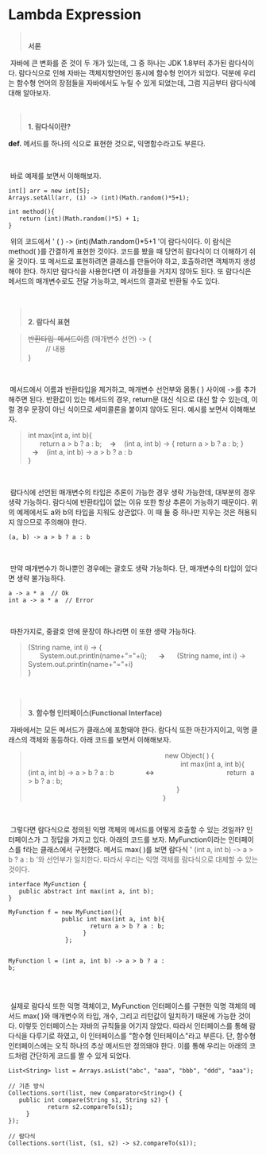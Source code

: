 # Lambda Expression

<blockquote data-ke-style="style2"><span><b><br />서론</b></span></blockquote>
<p data-ke-size="size16">&nbsp;자바에 큰 변화를 준 것이 두 개가 있는데, 그 중 하나는 JDK 1.8부터 추가된 람다식이다. 람다식으로 인해 자바는 객체지향언어인 동시에 함수형 언어가 되었다. 덕분에 우리는 함수형 언어의 장점들을 자바에서도 누릴 수 있게 되었는데, 그럼 지금부터 람다식에 대해 알아보자.<br /><br /></p>
<blockquote data-ke-style="style2"><br /><span><b>1. 람다식이란?</b></span></blockquote>
<p data-ke-size="size16"><b>def.</b> 메서드를 하나의 식으로 표현한 것으로, 익명함수라고도 부른다.</p>
<p data-ke-size="size16">&nbsp;</p>
<p data-ke-size="size16">&nbsp;바로 예제를 보면서 이해해보자.</p>
<pre id="code_1629039557147" class="java" data-ke-language="java" data-ke-type="codeblock"><code>int[] arr = new int[5];
Arrays.setAll(arr, (i) -&gt; (int)(Math.random()*5+1);
&nbsp;
int method(){
&nbsp;	return (int)(Math.random()*5) + 1;
}</code></pre>
<p data-ke-size="size16">&nbsp;위의 코드에서 ' ( ) -&gt; (int)(Math.random()*5+1 '이 람다식이다. 이 람식은 method( )를 간결하게 표현한 것이다. 코드를 봤을 때 당연히 람다식이 더 이해하기 쉬울 것이다. 또 메서드로 표현하려면 클래스를 만들어야 하고, 호출하려면 객체까지 생성해야 한다. 하지만 람다식을 사용한다면 이 과정들을 거치지 않아도 된다. 또 람다식은 메서드의 매개변수로도 전달 가능하고, 메서드의 결과로 반환될 수도 있다.</p>
<p data-ke-size="size16">&nbsp;</p>
<blockquote data-ke-style="style2"><span><b><br />2. 람다식 표현</b></span></blockquote>
<blockquote data-ke-style="style3"><s>반환타입&nbsp; 메서드이름</s> (매개변수 선언) -&gt; {<br />&nbsp; &nbsp; &nbsp; &nbsp; &nbsp;// 내용<br />}</blockquote>
<p data-ke-size="size16">&nbsp;</p>
<p data-ke-size="size16"><b>&nbsp;</b>메서드에서 이름과 반환타입을 제거하고, 매개변수 선언부와 몸통{ } 사이에 -&gt;를 추가해주면 된다. 반환값이 있는 메서드의 경우, return문 대신 식으로 대신 할 수 있는데, 이럴 경우 문장이 아닌 식이므로 세미콜론을 붙이지 않아도 된다. 예시를 보면서 이해해보자.</p>
<blockquote data-ke-style="style3">int max(int a, int b){&nbsp; &nbsp; &nbsp; &nbsp; &nbsp; &nbsp; &nbsp; &nbsp; &nbsp; &nbsp; &nbsp;<br />&nbsp; &nbsp; &nbsp; return a &gt; b ? a : b;&nbsp; &nbsp; <b>&rarr;</b>&nbsp; &nbsp; (int a, int b) -&gt; { return a &gt; b ? a : b; }&nbsp; &nbsp;&nbsp;<b>&rarr;</b>&nbsp; &nbsp; (int a, int b) -&gt; a &gt; b ? a : b<br />}</blockquote>
<p data-ke-size="size16">&nbsp;</p>
<p data-ke-size="size16">&nbsp;람다식에 선언된 매개변수의 타입은 추론이 가능한 경우 생략 가능한데, 대부분의 경우 생략 가능하다. 람다식에 반환타입이 없는 이유 또한 항상 추론이 가능하기 때문이다. 위의 예제에서도 a와 b의 타입을 지워도 상관없다. 이 때 둘 중 하나만 지우는 것은 허용되지 않으므로 주의해야 한다.</p>
<pre id="code_1629041083696" class="java" data-ke-language="java" data-ke-type="codeblock"><code>(a, b) -&gt; a &gt; b ? a : b</code></pre>
<p data-ke-size="size16">&nbsp;</p>
<p data-ke-size="size16">&nbsp;만약 매개변수가 하나뿐인 경우에는 괄호도 생락 가능하다. 단, 매개변수의 타입이 있다면 생략 불가능하다.</p>
<pre id="code_1629043205314" class="java" data-ke-language="java" data-ke-type="codeblock"><code>a -&gt; a * a  // Ok
int a -&gt; a * a  // Error</code></pre>
<p data-ke-size="size16">&nbsp;</p>
<p data-ke-size="size16">&nbsp;마찬가지로, 중괄호 안에 문장이 하나라면 이 또한 생략 가능하다.</p>
<blockquote data-ke-style="style3">(String name, int i) -&gt; {&nbsp; &nbsp; &nbsp; &nbsp; &nbsp; &nbsp; &nbsp; &nbsp; &nbsp; &nbsp; &nbsp; &nbsp; &nbsp; &nbsp;&nbsp;<br />&nbsp; &nbsp; &nbsp; System.out.println(name+"="+i);&nbsp; &nbsp;<span>&nbsp; &nbsp;</span><b>&rarr;</b>&nbsp; &nbsp; &nbsp; (String name, int i) -&gt; System.out.println(name+"="+i)&nbsp; &nbsp;<br />}</blockquote>
<p data-ke-size="size16">&nbsp;</p>
<blockquote data-ke-style="style2"><br /><b>3. 함수형 인터페이스(Functional Interface)</b></blockquote>
<p data-ke-size="size16">&nbsp;자바에서는 모든 메서드가 클래스에 포함돼야 한다. 람다식 또한 마찬가지이고, 익명 클래스의 객체와 동등하다. 아래 코드를 보면서 이해해보자.</p>
<blockquote data-ke-style="style3">&nbsp; &nbsp; &nbsp; &nbsp; &nbsp; &nbsp; &nbsp; &nbsp; &nbsp; &nbsp; &nbsp; &nbsp; &nbsp; &nbsp; &nbsp; &nbsp; &nbsp; &nbsp; &nbsp; &nbsp; &nbsp; &nbsp; &nbsp; &nbsp;&nbsp; &nbsp; &nbsp; &nbsp; &nbsp; &nbsp; &nbsp; &nbsp; &nbsp;&nbsp;&nbsp; &nbsp;&nbsp; new Object( ) {<br />&nbsp; &nbsp; &nbsp; &nbsp; &nbsp; &nbsp; &nbsp; &nbsp; &nbsp; &nbsp; &nbsp; &nbsp; &nbsp; &nbsp; &nbsp; &nbsp; &nbsp; &nbsp; &nbsp; &nbsp; &nbsp; &nbsp; &nbsp; &nbsp; &nbsp; &nbsp; &nbsp; &nbsp; &nbsp; &nbsp; &nbsp; &nbsp; &nbsp; &nbsp;&nbsp;&nbsp;&nbsp;&nbsp; &nbsp; &nbsp; &nbsp; int max(int a, int b){<br />(int a, int b) -&gt; a &gt; b ? a : b&nbsp; &nbsp; &nbsp; &nbsp; &nbsp; &nbsp;&nbsp;&nbsp; &nbsp; <b>&harr;</b>&nbsp; &nbsp; &nbsp; &nbsp; &nbsp; &nbsp; &nbsp;&nbsp;&nbsp; &nbsp; &nbsp;&nbsp; &nbsp; &nbsp; &nbsp; &nbsp; &nbsp; &nbsp; &nbsp; &nbsp; return&nbsp; a &gt; b ? a : b;<br />&nbsp; &nbsp; &nbsp; &nbsp; &nbsp; &nbsp; &nbsp; &nbsp; &nbsp; &nbsp; &nbsp; &nbsp; &nbsp; &nbsp; &nbsp; &nbsp; &nbsp; &nbsp; &nbsp; &nbsp; &nbsp; &nbsp; &nbsp; &nbsp; &nbsp; &nbsp; &nbsp; &nbsp; &nbsp;&nbsp; &nbsp; &nbsp; &nbsp; &nbsp; &nbsp;&nbsp; &nbsp; &nbsp; &nbsp; }<br />&nbsp; &nbsp; &nbsp; &nbsp; &nbsp; &nbsp; &nbsp; &nbsp; &nbsp; &nbsp; &nbsp; &nbsp; &nbsp; &nbsp; &nbsp; &nbsp; &nbsp; &nbsp; &nbsp; &nbsp; &nbsp; &nbsp; &nbsp; &nbsp; &nbsp; &nbsp; &nbsp; &nbsp;&nbsp; &nbsp; &nbsp; &nbsp; &nbsp;&nbsp; &nbsp; &nbsp;}&nbsp; &nbsp;</blockquote>
<p data-ke-size="size16">&nbsp;</p>
<p data-ke-size="size16">&nbsp;그렇다면 람다식으로 정의된 익명 객체의 메서드를 어떻게 호출할 수 있는 것일까? 인터페이스가 그 정답을 가지고 있다. 아래의 코드를 보자. MyFunction이라는 인터페이스를 f라는 클래스에서 구현했다. 메서드 max( )를 보면 람다식 ' <span style="background-color: #fcfcfc; color: #666666;">(int a, int b) -&gt; a &gt; b ? a : b '와 선언부가 일치한다. 따라서 우리는 익명 객체를 람다식으로 대체할 수 있는 것이다.</span></p>
<pre id="code_1629065428241" class="java" data-ke-language="java" data-ke-type="codeblock"><code>interface MyFunction {
&nbsp;	public abstract int max(int a, int b);
}
&nbsp;
MyFunction f = new MyFunction(){
&nbsp;	            public int max(int a, int b){
&nbsp;                    	return a &gt; b ? a : b;
&nbsp;                    }
&nbsp;               };

MyFunction l = (int a, int b) -&gt; a &gt; b ? a : b;</code></pre>
<p data-ke-size="size16">&nbsp;</p>
<p data-ke-size="size16">&nbsp;실제로 람다식 또한 익명 객체이고, MyFunction 인터페이스를 구현한 익명 객체의 메서드 max( )와 매개변수의 타입, 개수, 그리고 리턴값이 일치하기 때문에 가능한 것이다. 이렇듯 인터페이스는 자바의 규칙들을 어기지 않았다. 따라서 인터페이스를 통해 람다식을 다루기로 하였고, 이 인터페이스를 "함수형 인터페이스"라고 부른다. 단, 함수형 인터페이스에는 오직 하나의 추상 메서드만 정의돼야 한다. 이를 통해 우리는 아래의 코드처럼 간단하게 코드를 짤 수 있게 되었다.</p>
<pre id="code_1629066115312" class="java" data-ke-language="java" data-ke-type="codeblock"><code>List&lt;String&gt; list = Arrays.asList("abc", "aaa", "bbb", "ddd", "aaa");
&nbsp;
// 기존 방식
Collections.sort(list, new Comparator&lt;String&gt;() {
&nbsp;	public int compare(String s1, String s2) {
&nbsp;    		return s2.compareTo(s1);
&nbsp;    }
});
&nbsp;
// 람다식
Collections.sort(list, (s1, s2) -&gt; s2.compareTo(s1));</code></pre>
<p data-ke-size="size16">&nbsp;</p>
